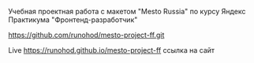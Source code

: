 Учебная проектная работа с макетом "Mesto Russia" по курсу Яндекс Практикума "Фронтенд-разработчик"

https://github.com/runohod/mesto-project-ff.git

Live
https://runohod.github.io/mesto-project-ff ссылка на сайт 
